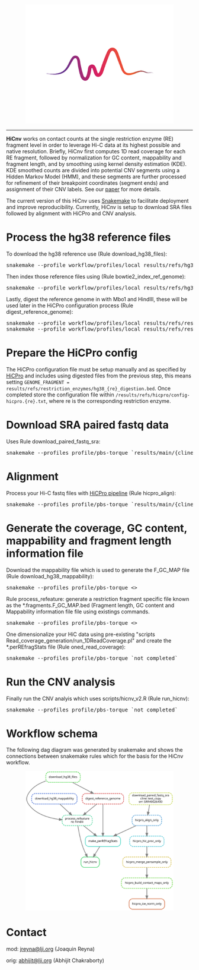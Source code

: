 <p align="center">
  <img src="https://raw.githubusercontent.com/joreynajr/HiCnv/master/images/vecteezy_soundwave_585767/sarmi1-03.jpg" width="400"/>
</p>

---

**HiCnv** works on contact counts at the single restriction enzyme (RE) fragment level in order to leverage Hi-C data at its highest possible and native resolution. Briefly, HiCnv first computes 1D read coverage for each RE fragment, followed by normalization for GC content, mappability and fragment length, and by smoothing using kernel density estimation (KDE). KDE smoothed counts are divided into potential CNV segments using a Hidden Markov Model (HMM), and these segments are further processed for refinement of their breakpoint coordinates (segment ends) and assignment of their CNV labels. See our [paper](https://academic.oup.com/bioinformatics/article/34/2/338/4557186) for more details.

The current version of this HiCnv uses [Snakemake](https://snakemake.readthedocs.io/en/stable/) to facilitate deployment and improve reproducibility. Currently, HiCnv is setup to download SRA files followed by alignment with HiCPro and CNV analysis. 

# Process the hg38 reference files
To download the hg38 reference use (Rule download_hg38_files): 
<pre>
snakemake --profile workflow/profiles/local results/refs/hg38/hg38.fa.gz
</pre>

Then index those reference files using (Rule bowtie2_index_ref_genome):
<pre>
snakemake --profile workflow/profiles/local results/refs/hg38/hg38.1.bt2
</pre>


Lastly, digest the reference genome in with Mbo1 and HindIII, these will be used
later in the HiCPro configuration process (Rule digest_reference_genome): 
<pre>
snakemake --profile workflow/profiles/local results/refs/restriction_enzymes/hg38_mboi_digestion.bed
snakemake --profile workflow/profiles/local results/refs/restriction_enzymes/hg38_hindiii_digestion.bed
</pre>

# Prepare the HiCPro config
The HiCPro configuration file must be setup manually and as specified by [HiCPro](https://github.com/nservant/HiC-Pro)
and includes using digested files from the previous step, this means setting `GENOME_FRAGMENT = results/refs/restriction_enzymes/hg38_{re}_digestion.bed`. 
Once completed store the configuration file within `/results/refs/hicpro/config-hicpro.{re}.txt`, where re is the corresponding restriction enzyme.

# Download SRA paired fastq data
Uses Rule download_paired_fastq_sra:
<pre>
snakemake --profiles profile/pbs-torque `results/main/{cline}/sra/{srr}_1.fastq.gz
</pre>

# Alignment
Process your Hi-C fastq files with [HiCPro pipeline](https://github.com/nservant/HiC-Pro) (Rule hicpro_align):
<pre>
snakemake --profiles profile/pbs-torque `results/main/{cline}/{srr}/hicpro/{cline}.{srr}.ran.flag
</pre>

# Generate the coverage, GC content, mappability and fragment length information file
Download the mappability file which is used to generate the F_GC_MAP file (Rule download_hg38_mappability):
<pre>
snakemake --profiles profile/pbs-torque <<completed documentation coming>>
</pre>

Rule process_refeature: generate a restriction fragment specific file known as the
*.fragments.F_GC_MAP.bed (Fragment length, GC content and Mappability information file
file using existings commands.
<pre>
snakemake --profiles profile/pbs-torque <<completed documentation coming>>
</pre>

One dimensionalize your HiC data using pre-existing "scripts Read_coverage_generation/run_1DReadCoverage.pl" and create the *.perREfragStats file (Rule oned_read_coverage):
<pre>
snakemake --profiles profile/pbs-torque `not completed`
</pre>

# Run the CNV analysis
Finally run the CNV analyis which uses scripts/hicnv_v2.R (Rule run_hicnv):
<pre>
snakemake --profiles profile/pbs-torque `not completed`
</pre>

# Workflow schema
The following dag diagram was generated by snakemake and shows the connections between snakemake rules which for the basis for the HiCnv workflow.
<p align="center">
  <img src="https://raw.githubusercontent.com/joreynajr/HiCnv/master/images/graph.svg" width="400"/>
</p>


# Contact

mod: jreyna@lji.org (Joaquin Reyna)

orig: abhijit@lji.org (Abhijit Chakraborty)

